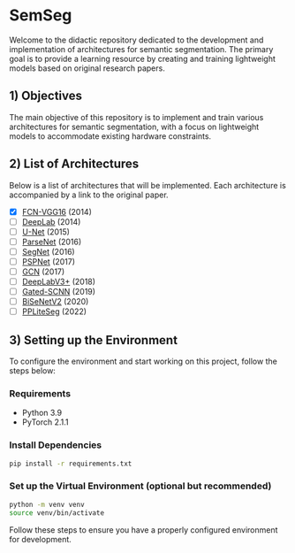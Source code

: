 # SemSeg

Welcome to the didactic repository dedicated to the development and implementation of architectures for semantic segmentation. 
The primary goal is to provide a learning resource by creating and training lightweight models based on original research papers.

## 1) Objectives

The main objective of this repository is to implement and train various architectures for semantic segmentation, with a focus on lightweight models to accommodate existing hardware constraints.

## 2) List of Architectures

Below is a list of architectures that will be implemented. Each architecture is accompanied by a link to the original paper.

- [x] [FCN-VGG16](https://github.com/AntonioConsiglio/SemSeg/tree/main/fcn_vgg16) (2014)
- [ ] [DeepLab](https://arxiv.org/pdf/1412.7062.pdf) (2014)
- [ ] [U-Net](https://arxiv.org/pdf/1505.04597.pdf) (2015)
- [ ] [ParseNet](https://arxiv.org/pdf/1506.04579.pdf) (2016)
- [ ] [SegNet](https://arxiv.org/pdf/1511.00561.pdf) (2016)
- [ ] [PSPNet](https://arxiv.org/pdf/1612.01105.pdf) (2017)
- [ ] [GCN](https://arxiv.org/abs/1703.02719) (2017)
- [ ] [DeepLabV3+](https://arxiv.org/pdf/1802.02611.pdf) (2018)
- [ ] [Gated-SCNN](https://arxiv.org/pdf/1907.05740.pdf) (2019)
- [ ] [BiSeNetV2](https://arxiv.org/pdf/2004.02147.pdf) (2020)
- [ ] [PPLiteSeg](https://arxiv.org/pdf/2204.02681.pdf) (2022)

## 3) Setting up the Environment

To configure the environment and start working on this project, follow the steps below:

### Requirements

- Python 3.9
- PyTorch 2.1.1

### Install Dependencies

```bash
pip install -r requirements.txt
```

### Set up the Virtual Environment (optional but recommended)

```bash
python -m venv venv
source venv/bin/activate
```

Follow these steps to ensure you have a properly configured environment for development.
